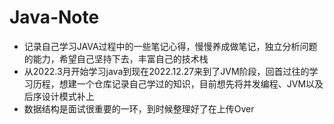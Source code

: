 # Java-Note
- 记录自己学习JAVA过程中的一些笔记心得，慢慢养成做笔记，独立分析问题的能力，希望自己坚持下去，丰富自己的技术栈
- 从2022.3月开始学习java到现在2022.12.27来到了JVM阶段，回首过往的学习历程，想建一个仓库记录自己学过的知识，目前想先将并发编程、JVM以及后序设计模式补上
- 数据结构是面试很重要的一环，到时候整理好了在上传Over
